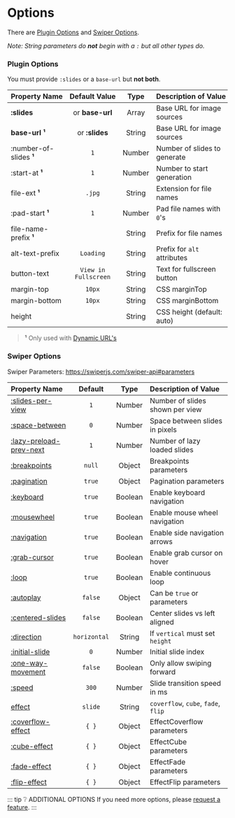 # Options

There are [Plugin Options](#plugin-options) and [Swiper Options](#swiper-options).

_Note: String parameters do **not** begin with a `:` but all other types do._

### Plugin Options

You must provide `:slides` or a `base-url` but **not both**.

| Property&nbsp;Name      |  Default&nbsp;Value  |  Type  | Description&nbsp;of&nbsp;Value |
| :---------------------- | :------------------: | :----: | :----------------------------- |
| **:slides**             |   or **base-url**    | Array  | Base URL for image sources     |
| **base-url** **¹**      |    or **:slides**    | String | Base URL for image sources     |
| :number-of-slides **¹** |         `1`          | Number | Number of slides to generate   |
| :start-at **¹**         |         `1`          | Number | Number to start generation     |
| file-ext **¹**          |        `.jpg`        | String | Extension for file names       |
| :pad-start **¹**        |         `1`          | Number | Pad file names with `0`'s      |
| file-name-prefix **¹**  |         ` `          | String | Prefix for file names          |
| alt-text-prefix         |      `Loading`       | String | Prefix for `alt` attributes    |
| button-text             | `View in Fullscreen` | String | Text for fullscreen button     |
| margin-top              |        `10px`        | String | CSS marginTop                  |
| margin-bottom           |        `10px`        | String | CSS marginBottom               |
| height                  |         ` `          | String | CSS height (default: auto)     |

> **¹** Only used with [Dynamic URL's](dynamic.md)

### Swiper Options

Swiper Parameters: https://swiperjs.com/swiper-api#parameters

| Property&nbsp;Name                                                               |   Default    |  Type   | Description&nbsp;of&nbsp;Value      |
| :------------------------------------------------------------------------------- | :----------: | :-----: | :---------------------------------- |
| [:slides-per-view](https://swiperjs.com/swiper-api#param-slidesPerView)          |     `1`      | Number  | Number of slides shown per view     |
| [:space-between](https://swiperjs.com/swiper-api#param-spaceBetween)             |     `0`      | Number  | Space between slides in pixels      |
| [:lazy-preload-prev-next](https://swiperjs.com/swiper-api#param-spaceBetween)    |     `1`      | Number  | Number of lazy loaded slides        |
| [:breakpoints](https://swiperjs.com/swiper-api#param-breakpoints)                |    `null`    | Object  | Breakpoints parameters              |
| [:pagination](https://swiperjs.com/swiper-api#pagination-parameters)             |    `true`    | Object  | Pagination parameters               |
| [:keyboard](https://swiperjs.com/swiper-api#param-keyboard)                      |    `true`    | Boolean | Enable keyboard navigation          |
| [:mousewheel](https://swiperjs.com/swiper-api#param-mousewheel)                  |    `true`    | Boolean | Enable mouse wheel navigation       |
| [:navigation](https://swiperjs.com/swiper-api#param-navigation)                  |    `true`    | Boolean | Enable side navigation arrows       |
| [:grab-cursor](https://swiperjs.com/swiper-api#param-grabCursor)                 |    `true`    | Boolean | Enable grab cursor on hover         |
| [:loop](https://swiperjs.com/swiper-api#param-loop)                              |    `true`    | Boolean | Enable continuous loop              |
| [:autoplay](https://swiperjs.com/swiper-api#param-autoplay)                      |   `false`    | Object  | Can be `true` or parameters         |
| [:centered-slides](https://swiperjs.com/swiper-api#param-centeredSlides)         |   `false`    | Boolean | Center slides vs left aligned       |
| [:direction](https://swiperjs.com/swiper-api#param-direction)                    | `horizontal` | String  | If `vertical` must set `height`     |
| [:initial-slide](https://swiperjs.com/swiper-api#param-initialSlide)             |     `0`      | Number  | Initial slide index                 |
| [:one-way-movement](https://swiperjs.com/swiper-api#param-oneWayMovement)        |   `false`    | Boolean | Only allow swiping forward          |
| [:speed](https://swiperjs.com/swiper-api#param-speed)                            |    `300`     | Number  | Slide transition speed in ms        |
| [effect](https://swiperjs.com/swiper-api#param-effect)                           |   `slide`    | String  | `coverflow`, `cube`, `fade`, `flip` |
| [:coverflow-effect](https://swiperjs.com/swiper-api#coverflow-effect-parameters) |    `{ }`     | Object  | EffectCoverflow parameters          |
| [:cube-effect](https://swiperjs.com/swiper-api#cube-effect-parameters)           |    `{ }`     | Object  | EffectCube parameters               |
| [:fade-effect](https://swiperjs.com/swiper-api#fade-effect-parameters)           |    `{ }`     | Object  | EffectFade parameters               |
| [:flip-effect](https://swiperjs.com/swiper-api#flip-effect-parameters)           |    `{ }`     | Object  | EffectFlip parameters               |

::: tip ❔ ADDITIONAL OPTIONS
If you need more options, please [request a feature](../support.md).
:::
